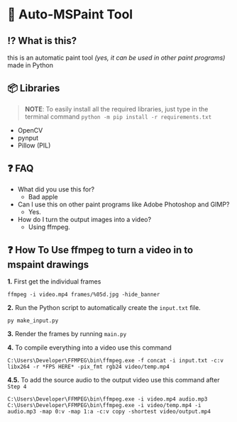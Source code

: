 # 🎨 Auto-MSPaint Tool

## ⁉ What is this?
this is an automatic paint tool *(yes, it can be used in other paint programs)* made in Python

## 📦 Libraries
> **NOTE**: To easily install all the required libraries, just type in the terminal command `python -m pip install -r requirements.txt`
 - OpenCV
 - pynput
 - Pillow (PIL)

## ❓ FAQ
 - What did you use this for?
    - Bad apple
 - Can I use this on other paint programs like Adobe Photoshop and GIMP?
    - Yes.
 - How do I turn the output images into a video?
    - Using ffmpeg.

## ❓ How To Use ffmpeg to turn a video in to mspaint drawings
 **1.** First get the individual frames
   ```
   ffmpeg -i video.mp4 frames/%05d.jpg -hide_banner
   ```
 **2.** Run the Python script to automatically create the `input.txt` file.
   ```
   py make_input.py
   ```
 **3.** Render the frames by running `main.py`

 **4.** To compile everything into a video use this command
   ```
   C:\Users\Developer\FFMPEG\bin\ffmpeg.exe -f concat -i input.txt -c:v libx264 -r *FPS HERE* -pix_fmt rgb24 video/temp.mp4
   ```
 **4.5.** To add the source audio to the output video use this command after `Step 4`
   ```
   C:\Users\Developer\FFMPEG\bin\ffmpeg.exe -i video.mp4 audio.mp3
   C:\Users\Developer\FFMPEG\bin\ffmpeg.exe -i video/temp.mp4 -i audio.mp3 -map 0:v -map 1:a -c:v copy -shortest video/output.mp4
   ```